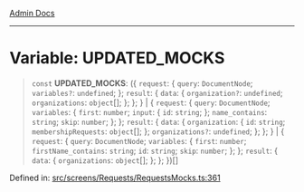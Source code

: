 [Admin Docs](/)

---

# Variable: UPDATED_MOCKS

> `const` **UPDATED_MOCKS**: (\{ `request`: \{ `query`: `DocumentNode`; `variables?`: `undefined`; \}; `result`: \{ `data`: \{ `organization?`: `undefined`; `organizations`: `object`[]; \}; \}; \} \| \{ `request`: \{ `query`: `DocumentNode`; `variables`: \{ `first`: `number`; `input`: \{ `id`: `string`; \}; `name_contains`: `string`; `skip`: `number`; \}; \}; `result`: \{ `data`: \{ `organization`: \{ `id`: `string`; `membershipRequests`: `object`[]; \}; `organizations?`: `undefined`; \}; \}; \} \| \{ `request`: \{ `query`: `DocumentNode`; `variables`: \{ `first`: `number`; `firstName_contains`: `string`; `id`: `string`; `skip`: `number`; \}; \}; `result`: \{ `data`: \{ `organizations`: `object`[]; \}; \}; \})[]

Defined in: [src/screens/Requests/RequestsMocks.ts:361](https://github.com/PalisadoesFoundation/talawa-admin/blob/main/src/screens/Requests/RequestsMocks.ts#L361)
